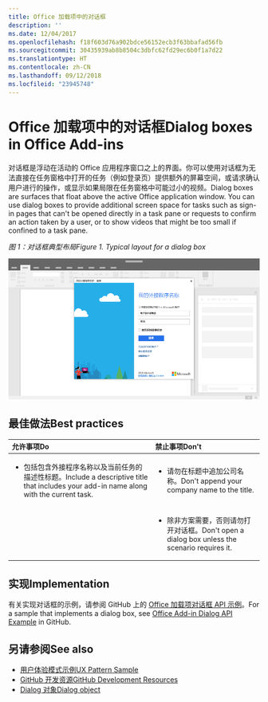 ```yaml
---
title: Office 加载项中的对话框
description: ''
ms.date: 12/04/2017
ms.openlocfilehash: f18f603d76a902bdce56152ecb3f63bbafad56fb
ms.sourcegitcommit: 30435939ab8b8504c3dbfc62fd29ec6b0f1a7d22
ms.translationtype: HT
ms.contentlocale: zh-CN
ms.lasthandoff: 09/12/2018
ms.locfileid: "23945748"
---
```

# <a name="dialog-boxes-in-office-add-ins"></a><span data-ttu-id="ef224-102">Office 加载项中的对话框</span><span class="sxs-lookup"><span data-stu-id="ef224-102">Dialog boxes in Office Add-ins</span></span>
 
<span data-ttu-id="ef224-p101">对话框是浮动在活动的 Office 应用程序窗口之上的界面。你可以使用对话框为无法直接在任务窗格中打开的任务（例如登录页）提供额外的屏幕空间，或请求确认用户进行的操作，或显示如果局限在任务窗格中可能过小的视频。</span><span class="sxs-lookup"><span data-stu-id="ef224-p101">Dialog boxes are surfaces that float above the active Office application window. You can use dialog boxes to provide additional screen space for tasks such as sign-in pages that can't be opened directly in a task pane or requests to confirm an action taken by a user, or to show videos that might be too small if confined to a task pane.</span></span>

<span data-ttu-id="ef224-105">*图 1：对话框典型布局*</span><span class="sxs-lookup"><span data-stu-id="ef224-105">*Figure 1. Typical layout for a dialog box*</span></span>

![显示对话框典型布局的示例图像](../images/overview-with-app-dialog.png)

## <a name="best-practices"></a><span data-ttu-id="ef224-107">最佳做法</span><span class="sxs-lookup"><span data-stu-id="ef224-107">Best practices</span></span>

|<span data-ttu-id="ef224-108">**允许事项**</span><span class="sxs-lookup"><span data-stu-id="ef224-108">**Do**</span></span>|<span data-ttu-id="ef224-109">**禁止事项**</span><span class="sxs-lookup"><span data-stu-id="ef224-109">**Don't**</span></span>|
|:-----|:--------|
|<ul><li><span data-ttu-id="ef224-110">包括包含外接程序名称以及当前任务的描述性标题。</span><span class="sxs-lookup"><span data-stu-id="ef224-110">Include a descriptive title that includes your add-in name along with the current task.</span></span></li></ul>|<ul><li><span data-ttu-id="ef224-111">请勿在标题中追加公司名称。</span><span class="sxs-lookup"><span data-stu-id="ef224-111">Don't append your company name to the title.</span></span></li></ul>|
||<ul><li><span data-ttu-id="ef224-112">除非方案需要，否则请勿打开对话框。</span><span class="sxs-lookup"><span data-stu-id="ef224-112">Don't open a dialog box unless the scenario requires it.</span></span></li></ul>|

## <a name="implementation"></a><span data-ttu-id="ef224-113">实现</span><span class="sxs-lookup"><span data-stu-id="ef224-113">Implementation</span></span>

<span data-ttu-id="ef224-114">有关实现对话框的示例，请参阅 GitHub 上的 [Office 加载项对话框 API 示例](https://github.com/OfficeDev/Office-Add-in-Dialog-API-Simple-Example)。</span><span class="sxs-lookup"><span data-stu-id="ef224-114">For a sample that implements a dialog box, see [Office Add-in Dialog API Example](https://github.com/OfficeDev/Office-Add-in-Dialog-API-Simple-Example) in GitHub.</span></span>

## <a name="see-also"></a><span data-ttu-id="ef224-115">另请参阅</span><span class="sxs-lookup"><span data-stu-id="ef224-115">See also</span></span>

- [<span data-ttu-id="ef224-116">用户体验模式示例</span><span class="sxs-lookup"><span data-stu-id="ef224-116">UX Pattern Sample</span></span>](https://office.visualstudio.com/DefaultCollection/OC/_git/GettingStarted-FabricReact)
- [<span data-ttu-id="ef224-117">GitHub 开发资源</span><span class="sxs-lookup"><span data-stu-id="ef224-117">GitHub Development Resources</span></span>](https://github.com/OfficeDev/Office-Add-in-UX-Design-Patterns-Code)
- [<span data-ttu-id="ef224-118">Dialog 对象</span><span class="sxs-lookup"><span data-stu-id="ef224-118">Dialog object</span></span>](https://docs.microsoft.com/javascript/api/office/office.dialog?view=office-js)


